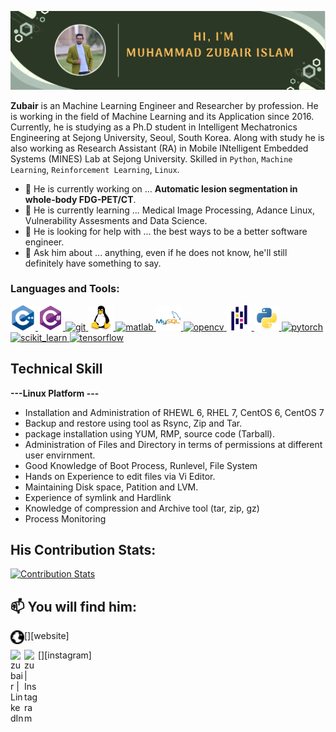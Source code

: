![Alt Text](https://github.com/zubair1811/zubair1811/blob/main/profile/banner.PNG)
<!-- ![MasterHead](https://github.com/zubair1811/zubair1811/blob/main/profile/banner.PNG) -->



**Zubair** is an Machine Learning Engineer and Researcher by profession. He is working in the field of Machine Learning and its Application since 2016. Currently, he is studying as a Ph.D student in Intelligent Mechatronics Engineering at Sejong University, Seoul, South Korea. Along with study he is also working as Research Assistant (RA) in Mobile INtelligent Embedded Systems (MINES) Lab at Sejong University. Skilled in `Python`, `Machine Learning`, `Reinforcement Learning`, `Linux`.


- 🔭 He is currently working on ... **Automatic lesion segmentation in whole-body FDG-PET/CT**.
- 🌱 He is currently learning ... Medical Image Processing, Adance Linux, Vulnerability Assesments and Data Science.
- 🤔 He is looking for help with ... the best ways to be a better software engineer.
- 💬 Ask him about ... anything, even if he does not know, he'll still definitely have something to say.

<h3 align="left">Languages and Tools:</h3>
<p align="left"> <a href="https://www.w3schools.com/cpp/" target="_blank" rel="noreferrer"> <img src="https://raw.githubusercontent.com/devicons/devicon/master/icons/cplusplus/cplusplus-original.svg" alt="cplusplus" width="40" height="40"/> </a> <a href="https://www.w3schools.com/cs/" target="_blank" rel="noreferrer"> <img src="https://raw.githubusercontent.com/devicons/devicon/master/icons/csharp/csharp-original.svg" alt="csharp" width="40" height="40"/> </a> <a href="https://git-scm.com/" target="_blank" rel="noreferrer"> <img src="https://www.vectorlogo.zone/logos/git-scm/git-scm-icon.svg" alt="git" width="40" height="40"/> </a> <a href="https://www.linux.org/" target="_blank" rel="noreferrer"> <img src="https://raw.githubusercontent.com/devicons/devicon/master/icons/linux/linux-original.svg" alt="linux" width="40" height="40"/> </a> <a href="https://www.mathworks.com/" target="_blank" rel="noreferrer"> <img src="https://upload.wikimedia.org/wikipedia/commons/2/21/Matlab_Logo.png" alt="matlab" width="40" height="40"/> </a> <a href="https://www.mysql.com/" target="_blank" rel="noreferrer"> <img src="https://raw.githubusercontent.com/devicons/devicon/master/icons/mysql/mysql-original-wordmark.svg" alt="mysql" width="40" height="40"/> </a> <a href="https://opencv.org/" target="_blank" rel="noreferrer"> <img src="https://www.vectorlogo.zone/logos/opencv/opencv-icon.svg" alt="opencv" width="40" height="40"/> </a> <a href="https://pandas.pydata.org/" target="_blank" rel="noreferrer"> <img src="https://raw.githubusercontent.com/devicons/devicon/2ae2a900d2f041da66e950e4d48052658d850630/icons/pandas/pandas-original.svg" alt="pandas" width="40" height="40"/> </a> <a href="https://www.python.org" target="_blank" rel="noreferrer"> <img src="https://raw.githubusercontent.com/devicons/devicon/master/icons/python/python-original.svg" alt="python" width="40" height="40"/> </a> <a href="https://pytorch.org/" target="_blank" rel="noreferrer"> <img src="https://www.vectorlogo.zone/logos/pytorch/pytorch-icon.svg" alt="pytorch" width="40" height="40"/> </a> <a href="https://scikit-learn.org/" target="_blank" rel="noreferrer"> <img src="https://upload.wikimedia.org/wikipedia/commons/0/05/Scikit_learn_logo_small.svg" alt="scikit_learn" width="40" height="40"/> </a> <a href="https://www.tensorflow.org" target="_blank" rel="noreferrer"> <img src="https://www.vectorlogo.zone/logos/tensorflow/tensorflow-icon.svg" alt="tensorflow" width="40" height="40"/> </a> </p>



## Technical Skill
**---Linux Platform ---**

- Installation and Administration of RHEWL 6, RHEL 7, CentOS 6, CentOS 7
- Backup and restore using tool as Rsync, Zip and Tar.
- package installation using YUM, RMP, source code (Tarball).
- Administration of Files and Directory in terms of permissions at different user envirnment.
- Good Knowledge of Boot Process, Runlevel, File System
- Hands on Experience to edit files via Vi Editor.
- Maintaining Disk space, Patition and LVM. 
- Experience of symlink and Hardlink
- Knowledge of compression and Archive tool (tar, zip, gz)
- Process Monitoring 


## His Contribution Stats:
 [![Contribution Stats](https://github-contribution-stats.vercel.app/api/?username=zubair1811)](https://github.com/LordDashMe/github-contribution-stats/)

## 📫 You will find him: 


[<img align="left" alt="codeSTACKr.com" width="22px" src="https://raw.githubusercontent.com/iconic/open-iconic/master/svg/globe.svg" />][website]
<!-- [<img align="left" alt="zu | YouTube" width="22px" src="https://cdn.jsdelivr.net/npm/simple-icons@v3/icons/youtube.svg" />][youtube] -->
[<img align="left" alt="zubair | LinkedIn" width="22px" src="https://cdn.jsdelivr.net/npm/simple-icons@v3/icons/linkedin.svg" />][linkedin]
[<img align="left" alt="zu | Instagram" width="22px" src="https://cdn.jsdelivr.net/npm/simple-icons@v3/icons/instagram.svg" />][instagram]

<!--   - microblogging on ![twitter](https://twitter.com/KefehCollins).
  - Networking on ![LinkedIn](https://www.linkedin.com/in/kefeh-collins/).
  - sharing his photography passion on ![instagram](https://www.instagram.com/kefscloseuplife). -->

<!-- [website]: https://pycad.co/ -->
<!-- [course]: https://www.udemy.com/user/pycad-2/ -->
<!-- [youtube]: https://www.youtube.com/channel/UCdYyILlPlehK4fKS5DiuMXQ -->
<!-- [instagram]: https://www.instagram.com/pycad_/ -->
[linkedin]: https://kr.linkedin.com/in/mzubairislam 

